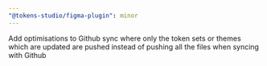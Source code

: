 ```yaml
---
"@tokens-studio/figma-plugin": minor
---
```


Add optimisations to Github sync where only the token sets or themes which are updated are pushed instead of pushing all the files when syncing with Github
